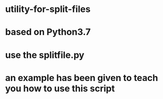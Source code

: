# utility-for-split-files
# based on Python3.7
# use the splitfile.py
# an example has been given to teach you how to use this script
